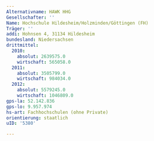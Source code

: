 ```yaml
---
Alternativname: HAWK HHG
Gesellschafter: ''
Name: Hochschule Hildesheim/Holzminden/Göttingen (FH)
Träger: ''
addi: Hohnsen 4, 31134 Hildesheim
bundesland: Niedersachsen
drittmittel:
  2010:
    absolut: 2639575.0
    wirtschaft: 565058.0
  2011:
    absolut: 3505799.0
    wirtschaft: 984034.0
  2012:
    absolut: 5579245.0
    wirtschaft: 1046809.0
gps-la: 52.142.836
gps-lo: 9.957.974
hs-art: Fachhochschulen (ohne Private)
orientierung: staatlich
uID: '5380'

---
```


